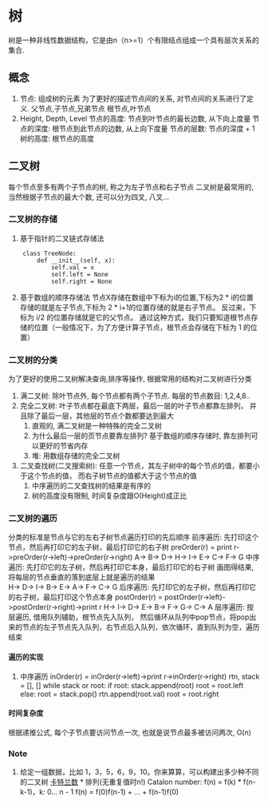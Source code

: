 # 树 
树是一种非线性数据结构，它是由n（n>=1）个有限结点组成一个具有层次关系的集合.
## 概念
1. 节点: 组成树的元素
为了更好的描述节点间的关系, 对节点间的关系进行了定义.
    父节点,子节点,兄弟节点
    根节点,叶节点
2. Height, Depth, Level
节点的高度: 节点到叶节点的最长边数, 从下向上度量
节点的深度: 根节点到此节点的边数, 从上向下度量
节点的层数: 节点的深度 + 1
树的高度: 根节点的高度
## 二叉树
每个节点至多有两个子节点的树, 称之为左子节点和右子节点
二叉树是最常用的, 当然根据子节点的最大个数, 还可以分为四叉, 八叉...
### 二叉树的存储
1. 基于指针的二叉链式存储法
```
    class TreeNode:
        def __init__(self, x):
            self.val = x
            self.left = None
            self.right = None
```            
2. 基于数组的顺序存储法
节点X存储在数组中下标为i的位置,下标为2 * i的位置存储的就是左子节点,下标为 2 * i+1的位置存储的就是右子节点。
反过来，下标为 i/2 的位置存储就是它的父节点。
通过这种方式，我们只要知道根节点存储的位置（一般情况下，为了方便计算子节点，根节点会存储在下标为 1 的位置）
### 二叉树的分类
为了更好的使用二叉树解决查询,排序等操作, 根据常用的结构对二叉树进行分类
1. 满二叉树: 除叶节点外, 每个节点都有两个子节点. 每层的节点数目: 1,2,4,8..
2. 完全二叉树: 叶子节点都在最底下两层，最后一层的叶子节点都靠左排列，
    并且除了最后一层，其他层的节点个数都要达到最大
    1. 直观的, 满二叉树是一种特殊的完全二叉树
    2. 为什么最后一层的页节点要靠左排列? 
        基于数组的顺序存储时, 靠左排列可以更好的节省内存
    3. 堆: 用数组存储的完全二叉树
3. 二叉查找树(二叉搜索树): 任意一个节点，其左子树中的每个节点的值，都要小于这个节点的值，
    而右子树节点的值都大于这个节点的值
    1. 中序遍历的二叉查找树的结果是有序的
    2. 树的高度没有限制, 时间复杂度跟O(Height)成正比
### 二叉树的遍历
分类的标准是节点与它的左右子树节点遍历打印的先后顺序
前序遍历: 先打印这个节点，然后再打印它的左子树，最后打印它的右子树
    preOrder(r) = print r->preOrder(r->left)->preOrder(r->right)
    A-> B-> D-> H-> I-> E-> C-> F-> G
中序遍历: 先打印它的左子树，然后再打印它本身，最后打印它的右子树
    画图得结果, 将每层的节点垂直的落到底层上就是遍历的结果   
    H-> D-> I-> B-> E-> A-> F-> C-> G
后序遍历: 先打印它的左子树，然后再打印它的右子树，最后打印这个节点本身
    postOrder(r) = postOrder(r->left)->postOrder(r->right)->print r
    H-> I-> D-> E-> B-> F-> G-> C-> A
层序遍历: 按层遍历, 借用队列辅助，根节点先入队列，
    然后循环从队列中pop节点，将pop出来的节点的左子节点先入队列，右节点后入队列，依次循环，直到队列为空，遍历结束

#### 遍历的实现
1. 中序遍历
    inOrder(r) = inOrder(r->left)->print r->inOrder(r->right)
    rtn, stack = [], []
    while stack or root:
        if root:
            stack.append(root)
            root = root.left
        else:
            root = stack.pop()
            rtn.append(root.val)
            root = root.right 

#### 时间复杂度
根据递推公式, 每个子节点要访问节点一次, 也就是说节点最多被访问两次, O(n)
### Note
1. 给定一组数据，比如 1，3，5，6，9，10。你来算算，可以构建出多少种不同的二叉树
    [卡特兰数](https://en.wikipedia.org/wiki/Catalan_number) * 排列(无重复值时n!)
    Catalon number: f(n) = f(k) * f(n-k-1)，k: 0... n - 1 
                    f(n) = f(0)f(n-1) + ... + f(n-1)f(0) 